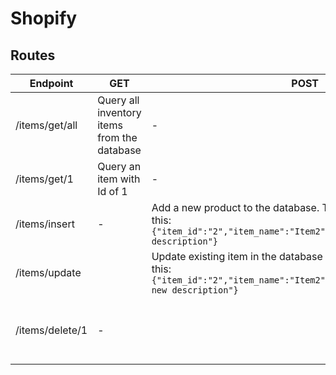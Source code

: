 # Shopify

## Routes
|Endpoint                    |GET|POST|PUT|DELETE|
|----------------------------|---------------------|-----------|----------|------|
| /items/get/all             | Query all inventory items from the database|-|-|-
| /items/get/1               | Query an item with Id of 1|-|-|
| /items/insert   |-| Add a new product to the database. The request should look like this: `{"item_id":"2","item_name":"Item2","item_description":"Item2 description"}`|-|-
| /items/update                | | Update existing item in the database The request should look like this: `{"item_id":"2","item_name":"Item2","item_description":"Item2 new description"}`|-|
| /items/delete/1       |-||-|Deletes item with item_id 1
